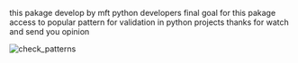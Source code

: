 this pakage develop by mft python developers
final goal for this pakage access to popular
pattern for validation in python projects 
thanks for watch and send you opinion 

![check_patterns](https://github.com/user-attachments/assets/9932943b-52de-4c29-b529-a90b26bb289f)
